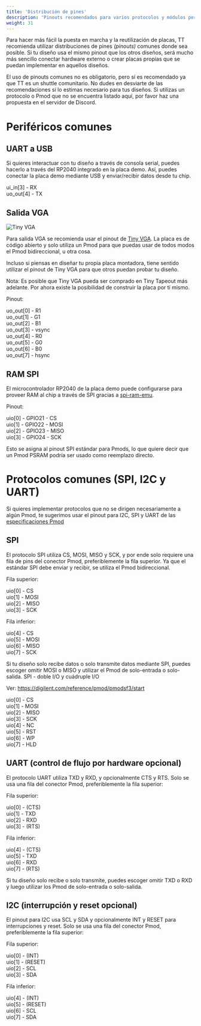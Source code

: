 ```yaml
---
title: 'Distribución de pines'
description: 'Pinouts recomendados para varios protocolos y módulos periféricos'
weight: 31
---
```


Para hacer más fácil la puesta en marcha y la reutilización de placas, TT recomienda utilizar distribuciones de pines *(pinouts)* comunes donde sea posible. Si tu diseño usa el mismo pinout que los otros diseños, será mucho más sencillo conectar hardware externo o crear placas propias que se puedan implementar en aquellos diseños.

El uso de pinouts comunes no es obligatorio, pero sí es recomendado ya que TT es un shuttle comunitario. No dudes en desviarte de las recomendaciones si lo estimas necesario para tus diseños. Si utilizas un protocolo o Pmod que no se encuentra listado aquí, por favor haz una propuesta en el servidor de Discord.

#   Periféricos comunes

## UART a USB

Si quieres interactuar con tu diseño a través de consola serial, puedes hacerlo a través del RP2040 integrado en la placa demo. Así, puedes conectar la placa demo mediante USB y enviar/recibir datos desde tu chip.

ui_in[3]  - RX\
uo_out[4] - TX

## Salida VGA

![Tiny VGA](/../../specs/pinouts/images/tiny_vga.jpg)

Para salida VGA se recomienda usar el pinout de [Tiny VGA](https://github.com/mole99/tiny-vga). La placa es de código abierto y solo utiliza un Pmod para que puedas usar de todos modos el Pmod bidireccional, u otra cosa.

Incluso si piensas en diseñar tu propia placa montadora, tiene sentido utilizar el pinout de Tiny VGA para que otros puedan probar tu diseño.

Nota: Es posible que Tiny VGA pueda ser comprado en Tiny Tapeout más adelante. Por ahora existe la posibilidad de construir la placa por tí mismo.

Pinout:

uo_out[0] - R1\
uo_out[1] - G1\
uo_out[2] - B1\
uo_out[3] - vsync\
uo_out[4] - R0\
uo_out[5] - G0\
uo_out[6] - B0\
uo_out[7] - hsync

## RAM SPI

El microcontrolador RP2040 de la placa demo puede configurarse para proveer RAM al chip a través de SPI gracias a [spi-ram-emu](https://github.com/MichaelBell/spi-ram-emu/).

Pinout:

uio[0] - GPIO21 - CS\
uio[1] - GPIO22 - MOSI\
uio[2] - GPIO23 - MISO\
uio[3] - GPIO24 - SCK

Esto se asigna al pinout SPI estándar para Pmods, lo que quiere decir que un Pmod PSRAM podría ser usado como reemplazo directo.

#   Protocolos comunes (SPI, I2C y UART)

Si quieres implementar protocolos que no se dirigen necesariamente a algún Pmod, te sugerimos usar el pinout para I2C, SPI y UART de las [especificaciones Pmod](https://digilent.com/reference/_media/reference/pmod/pmod-interface-specification-1_2_0.pdf)

## SPI

El protocolo SPI utiliza CS, MOSI, MISO y SCK, y por ende solo requiere una fila de pins del conector Pmod, preferiblemente la fila superior. Ya que el estándar SPI debe enviar y recibir, se utiliza el Pmod bidireccional.

Fila superior:

uio[0] - CS\
uio[1] - MOSI\
uio[2] - MISO\
uio[3] - SCK

Fila inferior:

uio[4] - CS\
uio[5] - MOSI\
uio[6] - MISO\
uio[7] - SCK

Si tu diseño solo recibe datos o solo transmite datos mediante SPI, puedes escoger omitir MOSI o MISO y utilizar el Pmod de solo-entrada o solo-salida.
SPI - doble I/O y cuádruple I/O

Ver: https://digilent.com/reference/pmod/pmodsf3/start

uio[0] - CS\
uio[1] - MOSI\
uio[2] - MISO\
uio[3] - SCK\
uio[4] - NC\
uio[5] - RST\
uio[6] - WP\
uio[7] - HLD

## UART (control de flujo por hardware opcional)

El protocolo UART utiliza TXD y RXD, y opcionalmente CTS y RTS. Solo se usa una fila del conector Pmod, preferiblemente la fila superior:

Fila superior:

uio[0] - (CTS)\
uio[1] - TXD\
uio[2] - RXD\
uio[3] - (RTS)

Fila inferior:

uio[4] - (CTS)\
uio[5] - TXD\
uio[6] - RXD\
uio[7] - (RTS)

Si tu diseño solo recibe o solo transmite, puedes escoger omitir TXD o RXD y luego utilizar los Pmod de solo-entrada o solo-salida.

## I2C (interrupción y reset opcional)

El pinout para I2C usa SCL y SDA y opcionalmente INT y RESET para interrupciones y reset. Solo se usa una fila del conector Pmod, preferiblemente la fila superior:

Fila superior:

uio[0] - (INT)\
uio[1] - (RESET)\
uio[2] - SCL\
uio[3] - SDA

Fila inferior:

uio[4] - (INT)\
uio[5] - (RESET)\
uio[6] - SCL\
uio[7] - SDA
